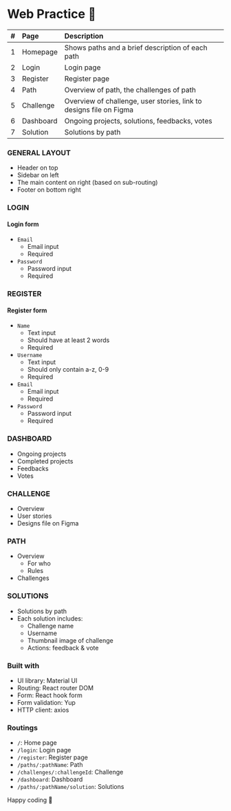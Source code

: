 # Web Practice 🤕

|  #  | Page      | Description                                                        |
| :-: | :-------- | :----------------------------------------------------------------- |
|  1  | Homepage  | Shows paths and a brief description of each path                   |
|  2  | Login     | Login page                                                         |
|  3  | Register  | Register page                                                      |
|  4  | Path      | Overview of path, the challenges of path                           |
|  5  | Challenge | Overview of challenge, user stories, link to designs file on Figma |
|  6  | Dashboard | Ongoing projects, solutions, feedbacks, votes                      |
|  7  | Solution  | Solutions by path                                                  |

### GENERAL LAYOUT

- Header on top
- Sidebar on left
- The main content on right (based on sub-routing)
- Footer on bottom right

### LOGIN

#### Login form

- `Email`
  - Email input
  - Required
- `Password`
  - Password input
  - Required

### REGISTER

#### Register form

- `Name`
  - Text input
  - Should have at least 2 words
  - Required
- `Username`
  - Text input
  - Should only contain a-z, 0-9
  - Required
- `Email`
  - Email input
  - Required
- `Password`
  - Password input
  - Required

### DASHBOARD

- Ongoing projects
- Completed projects
- Feedbacks
- Votes

### CHALLENGE

- Overview
- User stories
- Designs file on Figma

### PATH

- Overview
  - For who
  - Rules
- Challenges

### SOLUTIONS

- Solutions by path
- Each solution includes:
  - Challenge name
  - Username
  - Thumbnail image of challenge
  - Actions: feedback & vote

### Built with

- UI library: Material UI
- Routing: React router DOM
- Form: React hook form
- Form validation: Yup
- HTTP client: axios

### Routings

- `/`: Home page
- `/login`: Login page
- `/register`: Register page
- `/paths/:pathName`: Path
- `/challenges/:challengeId`: Challenge
- `/dashboard`: Dashboard
- `/paths/:pathName/solution`: Solutions

Happy coding 🎉
